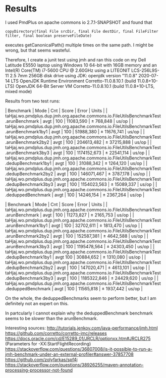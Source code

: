 # Results

I used PmdPlus on apache commons io 2.7.1-SNAPSHOT and found that 

```
copyDirectory(final File srcDir, final File destDir, final FileFilter filter, final boolean preserveFileDate)
```

executes getCanonicalPath() multiple times on the same path. I might be wrong, but that
seems wasteful.

Therefore, I create a junit test using jmh
and ran this code on my Dell Latitude E5550 laptop using Windows 10 
64-bit with 16GB memory and an Intel(R) Core(TM) i7-5600 CPU @ 2.60GHz
using a LITEONIT LCS-256L9S-11 2.5 7mm 256GB disk drive
using JDK:
openjdk version "11.0.8" 2020-07-14 LTS
OpenJDK Runtime Environment Corretto-11.0.8.10.1 (build 11.0.8+10-LTS)
OpenJDK 64-Bit Server VM Corretto-11.0.8.10.1 (build 11.0.8+10-LTS, mixed mode)

Results from two test runs:

| Benchmark                                                                                 | Mode | Cnt | Score       | Error       | Units |
| taHjaj.wo.pmdplus.dup.jmh.org.apache.commons.io.FileUtilsBenchmarkTest.arunBenchmark      | avgt | 100 |   11083,590 | ±   768,848 | us/op |
| taHjaj.wo.pmdplus.dup.jmh.org.apache.commons.io.FileUtilsBenchmarkTest.arunBenchmark1by1  | avgt | 100 |   51988,380 | ± 11676,741 | us/op |
| taHjaj.wo.pmdplus.dup.jmh.org.apache.commons.io.FileUtilsBenchmarkTest.arunBenchmark2by2  | avgt | 100 |  204613,482 | ± 37215,888 | us/op |
| taHjaj.wo.pmdplus.dup.jmh.org.apache.commons.io.FileUtilsBenchmarkTest.arunBenchmark3by3  | avgt | 100 | 1174152,673 | ± 22541,114 | us/op |
| taHjaj.wo.pmdplus.dup.jmh.org.apache.commons.io.FileUtilsBenchmarkTest.dedupBenchmark1by1 | avgt | 100 |   31088,342 | ±  1264,120 | us/op |
| taHjaj.wo.pmdplus.dup.jmh.org.apache.commons.io.FileUtilsBenchmarkTest.dedupBenchmark2by2 | avgt | 100 |  146071,467 | ±  3787,178 | us/op |
| taHjaj.wo.pmdplus.dup.jmh.org.apache.commons.io.FileUtilsBenchmarkTest.dedupBenchmark3by3 | avgt | 100 | 1154023,563 | ± 15089,337 | us/op |
| taHjaj.wo.pmdplus.dup.jmh.org.apache.commons.io.FileUtilsBenchmarkTest.deduppedBenchmark  | avgt | 100 |   14246,154 | ±  2367,264 | us/op |

| Benchmark                                                                                 | Mode | Cnt | Score        | Error       | Units |
| taHjaj.wo.pmdplus.dup.jmh.org.apache.commons.io.FileUtilsBenchmarkTest.arunBenchmark      | avgt | 100 |    11273,827 | ±  2165,753 | us/op |
| taHjaj.wo.pmdplus.dup.jmh.org.apache.commons.io.FileUtilsBenchmarkTest.arunBenchmark1by1  | avgt | 100 |    32702,611 | ±  1813,470 | us/op |
| taHjaj.wo.pmdplus.dup.jmh.org.apache.commons.io.FileUtilsBenchmarkTest.arunBenchmark2by2  | avgt | 100 |   152587,381 | ±  4642,588 | us/op |
| taHjaj.wo.pmdplus.dup.jmh.org.apache.commons.io.FileUtilsBenchmarkTest.arunBenchmark3by3  | avgt | 100 |  1195478,564 | ± 24303,450 | us/op |
| taHjaj.wo.pmdplus.dup.jmh.org.apache.commons.io.FileUtilsBenchmarkTest.dedupBenchmark1by1 | avgt   100 |    30884,652 | ±  1310,080 | us/op |
| taHjaj.wo.pmdplus.dup.jmh.org.apache.commons.io.FileUtilsBenchmarkTest.dedupBenchmark2by2 | avgt | 100 |   147020,471 | ±  4613,101 | us/op |
| taHjaj.wo.pmdplus.dup.jmh.org.apache.commons.io.FileUtilsBenchmarkTest.dedupBenchmark3by3 | avgt | 100 |  1185322,846 | ± 24429,620 | us/op |
| taHjaj.wo.pmdplus.dup.jmh.org.apache.commons.io.FileUtilsBenchmarkTest.deduppedBenchmark  | avgt | 100 |    11565,818 | ±  1937,442 | us/op |

On the whole, the deduppedBenchmarks seem to perform better, but I am definitely not an expert on this.

In partcularly I cannot explain why the deduppedBenchmark benchmark seems to be slower than the arunBenchmark.

Interesting sources:
http://tutorials.jenkov.com/java-performance/jmh.html
https://github.com/corretto/corretto-jmc/releases
https://docs.oracle.com/cd/E15289_01/JRCLR/optionxx.htm#JRCLR275 (Parameters for -XX:StartFlightRecording)
https://stackoverflow.com/questions/36807008/is-it-possible-to-run-a-jmh-benchmark-under-an-external-profiler#answer-37857708
https://github.com/zolyfarkas/spf4j
https://stackoverflow.com/questions/38926255/maven-annotation-processing-processor-not-found
